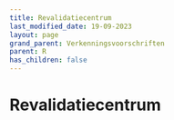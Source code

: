 ```yaml
---
title: Revalidatiecentrum
last_modified_date: 19-09-2023
layout: page
grand_parent: Verkenningsvoorschriften
parent: R
has_children: false
---
```


Revalidatiecentrum
==================

